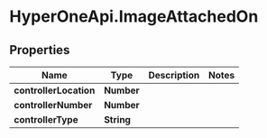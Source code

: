 # HyperOneApi.ImageAttachedOn

## Properties

Name | Type | Description | Notes
------------ | ------------- | ------------- | -------------
**controllerLocation** | **Number** |  | 
**controllerNumber** | **Number** |  | 
**controllerType** | **String** |  | 


